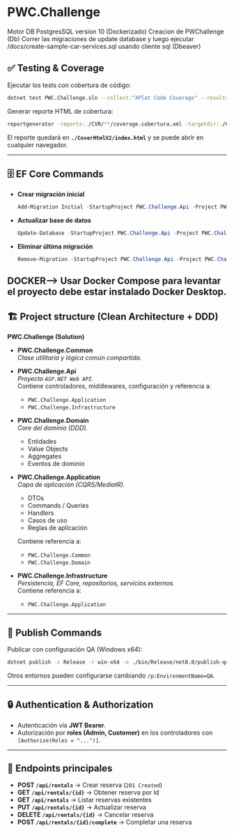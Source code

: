 # PWC.Challenge

Motor DB PostgresSQL version 10 (Dockerizado) 
Creacion de PWChallenge (Db)
Correr las migraciones de update database y luego
ejecutar /docs/create-sample-car-services.sql usando cliente sql (Dbeaver)

## ✅ Testing & Coverage

Ejecutar los tests con cobertura de código:

```bash
dotnet test PWC.Challenge.sln --collect:"XPlat Code Coverage" --results-directory ./CVR --logger "console;verbosity=detailed"
```

Generar reporte HTML de cobertura:

```bash
reportgenerator -reports:./CVR/**/coverage.cobertura.xml -targetdir:./CoverHtmlV2 -reporttypes:Html
```

El reporte quedará en **`./CoverHtmlV2/index.html`** y se puede abrir en cualquier navegador.  

---

## 🗄️ EF Core Commands

- **Crear migración inicial**  
  ```powershell
  Add-Migration Initial -StartupProject PWC.Challenge.Api -Project PWC.Challenge.Infrastructure -Context ApplicationDbContext -OutputDir Data/Migrations
  ```

- **Actualizar base de datos**  
  ```powershell
  Update-Database -StartupProject PWC.Challenge.Api -Project PWC.Challenge.Infrastructure -Context ApplicationDbContext
  ```

- **Eliminar última migración**  
  ```powershell
  Remove-Migration -StartupProject PWC.Challenge.Api -Project PWC.Challenge.Infrastructure -Context ApplicationDbContext
  ```
DOCKER--> Usar Docker Compose para levantar el proyecto debe estar instalado Docker Desktop.
---

## 🏗️ Project structure (Clean Architecture + DDD)

**PWC.Challenge (Solution)**  

- **PWC.Challenge.Common**  
  _Clase utilitaria y lógica común compartida._  

- **PWC.Challenge.Api**  
  _Proyecto `ASP.NET Web API`._  
  Contiene controladores, middlewares, configuración y referencia a:
  - `PWC.Challenge.Application`
  - `PWC.Challenge.Infrastructure`

- **PWC.Challenge.Domain**  
  _Core del dominio (DDD)._  
  - Entidades  
  - Value Objects  
  - Aggregates  
  - Eventos de dominio  

- **PWC.Challenge.Application**  
  _Capa de aplicación (CQRS/MediatR)._  
  - DTOs  
  - Commands / Queries  
  - Handlers  
  - Casos de uso  
  - Reglas de aplicación  

  Contiene referencia a:
  - `PWC.Challenge.Common`
  - `PWC.Challenge.Domain`

- **PWC.Challenge.Infrastructure**  
  _Persistencia, EF Core, repositorios, servicios externos._  
  Contiene referencia a:
  - `PWC.Challenge.Application`

---

## 🚀 Publish Commands

Publicar con configuración QA (Windows x64):  

```bash
dotnet publish -c Release -r win-x64 -o ./bin/Release/net8.0/publish-qa /p:EnvironmentName=QA
```

Otros entornos pueden configurarse cambiando `/p:EnvironmentName=QA`.  

---

## 🔒 Authentication & Authorization

- Autenticación vía **JWT Bearer**.  
- Autorización por **roles (Admin, Customer)** en los controladores con `[Authorize(Roles = "...")]`.  

---

## 📌 Endpoints principales

- **POST `/api/rentals`** → Crear reserva (`201 Created`)  
- **GET `/api/rentals/{id}`** → Obtener reserva por Id  
- **GET `/api/rentals`** → Listar reservas existentes  
- **PUT `/api/rentals/{id}`** → Actualizar reserva  
- **DELETE `/api/rentals/{id}`** → Cancelar reserva  
- **POST `/api/rentals/{id}/complete`** → Completar una reserva  
